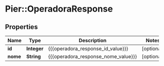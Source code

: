 # Pier::OperadoraResponse

## Properties
Name | Type | Description | Notes
------------ | ------------- | ------------- | -------------
**id** | **Integer** | {{{operadora_response_id_value}}} | [optional] 
**nome** | **String** | {{{operadora_response_nome_value}}} | [optional] 


